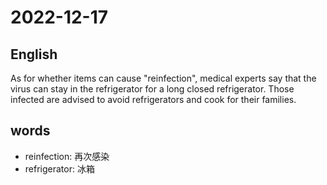 # 2022-12-17

## English
As for whether items can cause
"reinfection", medical experts say that the
virus can stay in the refrigerator for a long
closed refrigerator. Those infected are
advised to avoid refrigerators and cook for
their families.

## words
* reinfection: 再次感染
* refrigerator: 冰箱
